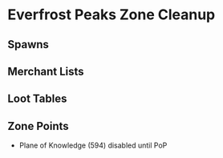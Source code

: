 # Everfrost Peaks Zone Cleanup

## Spawns

## Merchant Lists

## Loot Tables

## Zone Points
* Plane of Knowledge (594) disabled until PoP
